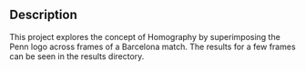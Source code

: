 ## Description
This project explores the concept of Homography by superimposing the Penn logo across frames of a Barcelona match. The results for a few frames can be seen in the results directory.

